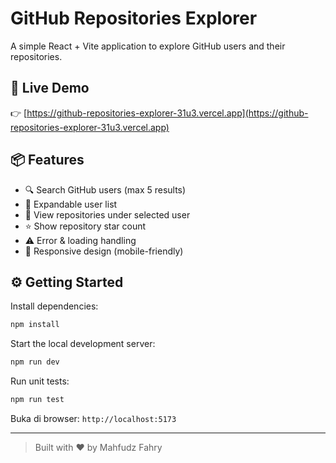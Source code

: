 # GitHub Repositories Explorer

A simple React + Vite application to explore GitHub users and their repositories.

## 🔗 Live Demo

👉 [https://github-repositories-explorer-31u3.vercel.app](https://github-repositories-explorer-31u3.vercel.app)

## 📦 Features

- 🔍 Search GitHub users (max 5 results)
- 👤 Expandable user list
- 📁 View repositories under selected user
- ⭐ Show repository star count
- ⚠️ Error & loading handling
- 📱 Responsive design (mobile-friendly)

## ⚙️ Getting Started

Install dependencies:

```bash
npm install
```

Start the local development server:

```bash
npm run dev
```

Run unit tests:

```bash
npm run test
```

Buka di browser: `http://localhost:5173`

---

> Built with ❤️ by Mahfudz Fahry
